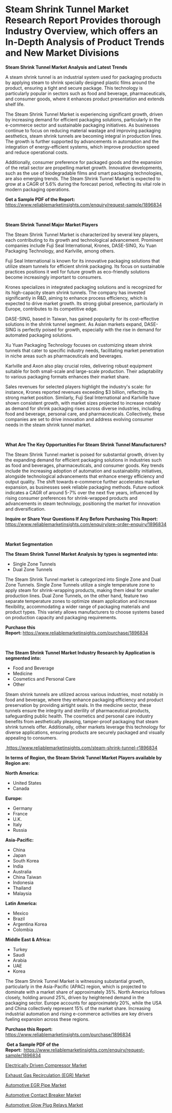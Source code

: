 <p><h1>Steam Shrink Tunnel Market Research Report Provides thorough Industry Overview, which offers an In-Depth Analysis of Product Trends and New Market Divisions</h1></p><p><strong>Steam Shrink Tunnel Market Analysis and Latest Trends</strong></p>
<p><p>A steam shrink tunnel is an industrial system used for packaging products by applying steam to shrink specially designed plastic films around the product, ensuring a tight and secure package. This technology is particularly popular in sectors such as food and beverage, pharmaceuticals, and consumer goods, where it enhances product presentation and extends shelf life.</p><p>The Steam Shrink Tunnel Market is experiencing significant growth, driven by increasing demand for efficient packaging solutions, particularly in the e-commerce sector and sustainable packaging initiatives. As businesses continue to focus on reducing material wastage and improving packaging aesthetics, steam shrink tunnels are becoming integral in production lines. The growth is further supported by advancements in automation and the integration of energy-efficient systems, which improve production speed and reduce operational costs.</p><p>Additionally, consumer preference for packaged goods and the expansion of the retail sector are propelling market growth. Innovative developments, such as the use of biodegradable films and smart packaging technologies, are also emerging trends. The Steam Shrink Tunnel Market is expected to grow at a CAGR of 5.6% during the forecast period, reflecting its vital role in modern packaging operations.</p></p>
<p><strong>Get a Sample PDF of the Report:&nbsp;</strong> <a href="https://www.reliablemarketinsights.com/enquiry/request-sample/1896834?utm_campaign=1197&utm_medium=2&utm_source=Github&utm_content=ia&utm_term=03112024&utm_id=steam-shrink-tunnel">https://www.reliablemarketinsights.com/enquiry/request-sample/1896834</a></p>
<p>&nbsp;</p>
<p><strong>Steam Shrink Tunnel Major Market Players</strong></p>
<p><p>The Steam Shrink Tunnel Market is characterized by several key players, each contributing to its growth and technological advancement. Prominent companies include Fuji Seal International, Krones, DASE-SING, Xu Yuan Packaging Technology, and Karlville, among others. </p><p>Fuji Seal International is known for its innovative packaging solutions that utilize steam tunnels for efficient shrink packaging. Its focus on sustainable practices positions it well for future growth as eco-friendly solutions become increasingly important to consumers. </p><p>Krones specializes in integrated packaging solutions and is recognized for its high-capacity steam shrink tunnels. The company has invested significantly in R&D, aiming to enhance process efficiency, which is expected to drive market growth. Its strong global presence, particularly in Europe, contributes to its competitive edge.</p><p>DASE-SING, based in Taiwan, has gained popularity for its cost-effective solutions in the shrink tunnel segment. As Asian markets expand, DASE-SING is perfectly poised for growth, especially with the rise in demand for automated packaging solutions.</p><p>Xu Yuan Packaging Technology focuses on customizing steam shrink tunnels that cater to specific industry needs, facilitating market penetration in niche areas such as pharmaceuticals and beverages.</p><p>Karlville and Axon also play crucial roles, delivering robust equipment suitable for both small-scale and large-scale production. Their adaptability to various packaging formats enhances their market share.</p><p>Sales revenues for selected players highlight the industry's scale: for instance, Krones reported revenues exceeding $3 billion, reflecting its strong market position. Similarly, Fuji Seal International and Karlville have shown consistent growth, with market sizes projected to increase notably as demand for shrink packaging rises across diverse industries, including food and beverage, personal care, and pharmaceuticals. Collectively, these companies are set to drive innovation and address evolving consumer needs in the steam shrink tunnel market.</p></p>
<p>&nbsp;</p>
<p><strong>What Are The Key Opportunities For Steam Shrink Tunnel Manufacturers?</strong></p>
<p><p>The Steam Shrink Tunnel market is poised for substantial growth, driven by the expanding demand for efficient packaging solutions in industries such as food and beverages, pharmaceuticals, and consumer goods. Key trends include the increasing adoption of automation and sustainability initiatives, alongside technological advancements that enhance energy efficiency and output quality. The shift towards e-commerce further accelerates market expansion, as businesses seek reliable packaging methods. Future outlook indicates a CAGR of around 5-7% over the next five years, influenced by rising consumer preferences for shrink-wrapped products and advancements in steam technology, positioning the market for innovation and diversification.</p></p>
<p><strong>Inquire or Share Your Questions If Any Before Purchasing This Report:</strong> <a href="https://www.reliablemarketinsights.com/enquiry/pre-order-enquiry/1896834?utm_campaign=1197&utm_medium=2&utm_source=Github&utm_content=ia&utm_term=03112024&utm_id=steam-shrink-tunnel">https://www.reliablemarketinsights.com/enquiry/pre-order-enquiry/1896834</a></p>
<p>&nbsp;</p>
<p><strong>Market Segmentation</strong></p>
<p><strong>The Steam Shrink Tunnel Market Analysis by types is segmented into:</strong></p>
<p><ul><li>Single Zone Tunnels</li><li>Dual Zone Tunnels</li></ul></p>
<p><p>The Steam Shrink Tunnel market is categorized into Single Zone and Dual Zone Tunnels. Single Zone Tunnels utilize a single temperature zone to apply steam for shrink-wrapping products, making them ideal for smaller production lines. Dual Zone Tunnels, on the other hand, feature two separate temperature zones to optimize steam application and increase flexibility, accommodating a wider range of packaging materials and product types. This variety allows manufacturers to choose systems based on production capacity and packaging requirements.</p></p>
<p><strong>Purchase this Report:&nbsp;</strong><a href="https://www.reliablemarketinsights.com/purchase/1896834?utm_campaign=1197&utm_medium=2&utm_source=Github&utm_content=ia&utm_term=03112024&utm_id=steam-shrink-tunnel">https://www.reliablemarketinsights.com/purchase/1896834</a></p>
<p>&nbsp;</p>
<p><strong>The Steam Shrink Tunnel Market Industry Research by Application is segmented into:</strong></p>
<p><ul><li>Food and Beverage</li><li>Medicine</li><li>Cosmetics and Personal Care</li><li>Other</li></ul></p>
<p><p>Steam shrink tunnels are utilized across various industries, most notably in food and beverage, where they enhance packaging efficiency and product preservation by providing airtight seals. In the medicine sector, these tunnels ensure the integrity and sterility of pharmaceutical products, safeguarding public health. The cosmetics and personal care industry benefits from aesthetically pleasing, tamper-proof packaging that steam shrink tunnels offer. Additionally, other markets leverage this technology for diverse applications, ensuring products are securely packaged and visually appealing to consumers.</p></p>
<p><a href="https://www.reliablemarketinsights.com/steam-shrink-tunnel-r1896834?utm_campaign=1197&utm_medium=2&utm_source=Github&utm_content=ia&utm_term=03112024&utm_id=steam-shrink-tunnel">&nbsp;https://www.reliablemarketinsights.com/steam-shrink-tunnel-r1896834</a></p>
<p><strong>In terms of Region, the Steam Shrink Tunnel Market Players available by Region are:</strong></p>
<p>
    <p> <strong> North America: </strong>
        <ul>
            <li>United States</li>
            <li>Canada</li>
        </ul>
        </p> 
    <p> <strong> Europe: </strong>
        <ul>
            <li>Germany</li>
            <li>France</li>
            <li>U.K.</li>
            <li>Italy</li>
            <li>Russia</li>
        </ul>
        </p> 
    <p> <strong> Asia-Pacific: </strong>
        <ul>
            <li>China</li>
            <li>Japan</li>
            <li>South Korea</li>
            <li>India</li>
            <li>Australia</li>
            <li>China Taiwan</li>
            <li>Indonesia</li>
            <li>Thailand</li>
            <li>Malaysia</li>
        </ul>
        </p> 
    <p> <strong> Latin America: </strong>
        <ul>
            <li>Mexico</li>
            <li>Brazil</li>
            <li>Argentina Korea</li>
            <li>Colombia</li>
        </ul>
        </p> 
    <p> <strong> Middle East & Africa: </strong>
        <ul>
            <li>Turkey</li>
            <li>Saudi</li>
            <li>Arabia</li>
            <li>UAE</li>
            <li>Korea</li>
        </ul>
    </p>
    </p>
<p><p>The Steam Shrink Tunnel Market is witnessing substantial growth, particularly in the Asia-Pacific (APAC) region, which is projected to dominate with a market share of approximately 35%. North America follows closely, holding around 25%, driven by heightened demand in the packaging sector. Europe accounts for approximately 20%, while the USA and China collectively represent 15% of the market share. Increasing industrial automation and rising e-commerce activities are key drivers fueling expansion across these regions.</p></p>
<p><strong>Purchase this Report: </strong><a href="https://www.reliablemarketinsights.com/purchase/1896834?utm_campaign=1197&utm_medium=2&utm_source=Github&utm_content=ia&utm_term=03112024&utm_id=steam-shrink-tunnel">https://www.reliablemarketinsights.com/purchase/1896834</a></p>
<p>&nbsp;<strong>Get a Sample PDF of the Report:&nbsp;&nbsp;</strong><a href="https://www.reliablemarketinsights.com/enquiry/request-sample/1896834?utm_campaign=1197&utm_medium=2&utm_source=Github&utm_content=ia&utm_term=03112024&utm_id=steam-shrink-tunnel">https://www.reliablemarketinsights.com/enquiry/request-sample/1896834</a></p>
<p><strong></strong></p>
<p><p><a href="https://www.linkedin.com/pulse/electrically-driven-compressor-market-refracting-trends-consumer-iblrf?utm_campaign=1197&utm_medium=2&utm_source=Github&utm_content=ia&utm_term=03112024&utm_id=steam-shrink-tunnel">Electrically Driven Compressor Market</a></p><p><a href="https://www.linkedin.com/pulse/deep-dive-exhaust-gas-recirculation-egr-market-itstrends-segmentation-405bf?utm_campaign=1197&utm_medium=2&utm_source=Github&utm_content=ia&utm_term=03112024&utm_id=steam-shrink-tunnel">Exhaust Gas Recirculation (EGR) Market</a></p><p><a href="https://www.linkedin.com/pulse/emerging-trends-automotive-egr-pipe-market-global-outlook-future-auzkf?utm_campaign=1197&utm_medium=2&utm_source=Github&utm_content=ia&utm_term=03112024&utm_id=steam-shrink-tunnel">Automotive EGR Pipe Market</a></p><p><a href="https://www.linkedin.com/pulse/automotive-contact-breaker-market-essentials-key-players-demand-fyetf?utm_campaign=1197&utm_medium=2&utm_source=Github&utm_content=ia&utm_term=03112024&utm_id=steam-shrink-tunnel">Automotive Contact Breaker Market</a></p><p><a href="https://www.linkedin.com/pulse/automotive-glow-plug-relays-market-global-regional-analysis-8btsf?utm_campaign=1197&utm_medium=2&utm_source=Github&utm_content=ia&utm_term=03112024&utm_id=steam-shrink-tunnel">Automotive Glow Plug Relays Market</a></p></p>
